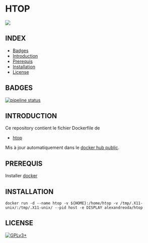 # HTOP

<img src="https://hisham.hm/htop/htop-logo.png" />


## INDEX

- [Badges](#BADGES)
- [Introduction](#INTRODUCTION)
- [Prerequis](#PREREQUIS)
- [Installation](#INSTALLATION)
- [License](#LICENSE)


## BADGES

[![pipeline status](https://gitlab.com/oda-alexandre/htop/badges/master/pipeline.svg)](https://gitlab.com/oda-alexandre/htop/commits/master)


## INTRODUCTION

Ce repository contient le fichier Dockerfile de

- [htop](https://hisham.hm/htop)

Mis à jour automatiquement dans le [docker hub public](https://hub.docker.com/r/alexandreoda/htop).


## PREREQUIS

Installer [docker](https://www.docker.com)


## INSTALLATION

```
docker run -d --name htop -v ${HOME}:/home/htop -v /tmp/.X11-unix/:/tmp/.X11-unix/ --pid host -e DISPLAY alexandreoda/htop
```


## LICENSE

[![GPLv3+](http://gplv3.fsf.org/gplv3-127x51.png)](https://github.com/oda-alexandre/htop/blob/master/LICENSE)
